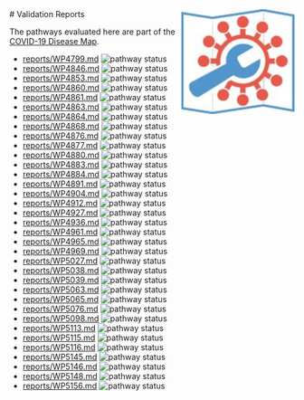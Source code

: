 <img style="float: right; width: 200px" src="logo.png" />
# Validation Reports


The pathways evaluated here are part of the [COVID-19 Disease Map](https://www.embopress.org/doi/full/10.15252/msb.202110387).

* [reports/WP4799.md](reports/WP4799.md) <img alt="pathway status" src="https://img.shields.io/endpoint?url=https://new.wikipathways.org/SARS-CoV-2-WikiPathways/reports/WP4799.json">
* [reports/WP4846.md](reports/WP4846.md) <img alt="pathway status" src="https://img.shields.io/endpoint?url=https://new.wikipathways.org/SARS-CoV-2-WikiPathways/reports/WP4846.json">
* [reports/WP4853.md](reports/WP4853.md) <img alt="pathway status" src="https://img.shields.io/endpoint?url=https://new.wikipathways.org/SARS-CoV-2-WikiPathways/reports/WP4853.json">
* [reports/WP4860.md](reports/WP4860.md) <img alt="pathway status" src="https://img.shields.io/endpoint?url=https://new.wikipathways.org/SARS-CoV-2-WikiPathways/reports/WP4860.json">
* [reports/WP4861.md](reports/WP4861.md) <img alt="pathway status" src="https://img.shields.io/endpoint?url=https://new.wikipathways.org/SARS-CoV-2-WikiPathways/reports/WP4861.json">
* [reports/WP4863.md](reports/WP4863.md) <img alt="pathway status" src="https://img.shields.io/endpoint?url=https://new.wikipathways.org/SARS-CoV-2-WikiPathways/reports/WP4863.json">
* [reports/WP4864.md](reports/WP4864.md) <img alt="pathway status" src="https://img.shields.io/endpoint?url=https://new.wikipathways.org/SARS-CoV-2-WikiPathways/reports/WP4864.json">
* [reports/WP4868.md](reports/WP4868.md) <img alt="pathway status" src="https://img.shields.io/endpoint?url=https://new.wikipathways.org/SARS-CoV-2-WikiPathways/reports/WP4868.json">
* [reports/WP4876.md](reports/WP4876.md) <img alt="pathway status" src="https://img.shields.io/endpoint?url=https://new.wikipathways.org/SARS-CoV-2-WikiPathways/reports/WP4876.json">
* [reports/WP4877.md](reports/WP4877.md) <img alt="pathway status" src="https://img.shields.io/endpoint?url=https://new.wikipathways.org/SARS-CoV-2-WikiPathways/reports/WP4877.json">
* [reports/WP4880.md](reports/WP4880.md) <img alt="pathway status" src="https://img.shields.io/endpoint?url=https://new.wikipathways.org/SARS-CoV-2-WikiPathways/reports/WP4880.json">
* [reports/WP4883.md](reports/WP4883.md) <img alt="pathway status" src="https://img.shields.io/endpoint?url=https://new.wikipathways.org/SARS-CoV-2-WikiPathways/reports/WP4883.json">
* [reports/WP4884.md](reports/WP4884.md) <img alt="pathway status" src="https://img.shields.io/endpoint?url=https://new.wikipathways.org/SARS-CoV-2-WikiPathways/reports/WP4884.json">
* [reports/WP4891.md](reports/WP4891.md) <img alt="pathway status" src="https://img.shields.io/endpoint?url=https://new.wikipathways.org/SARS-CoV-2-WikiPathways/reports/WP4891.json">
* [reports/WP4904.md](reports/WP4904.md) <img alt="pathway status" src="https://img.shields.io/endpoint?url=https://new.wikipathways.org/SARS-CoV-2-WikiPathways/reports/WP4904.json">
* [reports/WP4912.md](reports/WP4912.md) <img alt="pathway status" src="https://img.shields.io/endpoint?url=https://new.wikipathways.org/SARS-CoV-2-WikiPathways/reports/WP4912.json">
* [reports/WP4927.md](reports/WP4927.md) <img alt="pathway status" src="https://img.shields.io/endpoint?url=https://new.wikipathways.org/SARS-CoV-2-WikiPathways/reports/WP4927.json">
* [reports/WP4936.md](reports/WP4936.md) <img alt="pathway status" src="https://img.shields.io/endpoint?url=https://new.wikipathways.org/SARS-CoV-2-WikiPathways/reports/WP4936.json">
* [reports/WP4961.md](reports/WP4961.md) <img alt="pathway status" src="https://img.shields.io/endpoint?url=https://new.wikipathways.org/SARS-CoV-2-WikiPathways/reports/WP4961.json">
* [reports/WP4965.md](reports/WP4965.md) <img alt="pathway status" src="https://img.shields.io/endpoint?url=https://new.wikipathways.org/SARS-CoV-2-WikiPathways/reports/WP4965.json">
* [reports/WP4969.md](reports/WP4969.md) <img alt="pathway status" src="https://img.shields.io/endpoint?url=https://new.wikipathways.org/SARS-CoV-2-WikiPathways/reports/WP4969.json">
* [reports/WP5027.md](reports/WP5027.md) <img alt="pathway status" src="https://img.shields.io/endpoint?url=https://new.wikipathways.org/SARS-CoV-2-WikiPathways/reports/WP5027.json">
* [reports/WP5038.md](reports/WP5038.md) <img alt="pathway status" src="https://img.shields.io/endpoint?url=https://new.wikipathways.org/SARS-CoV-2-WikiPathways/reports/WP5038.json">
* [reports/WP5039.md](reports/WP5039.md) <img alt="pathway status" src="https://img.shields.io/endpoint?url=https://new.wikipathways.org/SARS-CoV-2-WikiPathways/reports/WP5039.json">
* [reports/WP5063.md](reports/WP5063.md) <img alt="pathway status" src="https://img.shields.io/endpoint?url=https://new.wikipathways.org/SARS-CoV-2-WikiPathways/reports/WP5063.json">
* [reports/WP5065.md](reports/WP5065.md) <img alt="pathway status" src="https://img.shields.io/endpoint?url=https://new.wikipathways.org/SARS-CoV-2-WikiPathways/reports/WP5065.json">
* [reports/WP5076.md](reports/WP5076.md) <img alt="pathway status" src="https://img.shields.io/endpoint?url=https://new.wikipathways.org/SARS-CoV-2-WikiPathways/reports/WP5076.json">
* [reports/WP5098.md](reports/WP5098.md) <img alt="pathway status" src="https://img.shields.io/endpoint?url=https://new.wikipathways.org/SARS-CoV-2-WikiPathways/reports/WP5098.json">
* [reports/WP5113.md](reports/WP5113.md) <img alt="pathway status" src="https://img.shields.io/endpoint?url=https://new.wikipathways.org/SARS-CoV-2-WikiPathways/reports/WP5113.json">
* [reports/WP5115.md](reports/WP5115.md) <img alt="pathway status" src="https://img.shields.io/endpoint?url=https://new.wikipathways.org/SARS-CoV-2-WikiPathways/reports/WP5115.json">
* [reports/WP5116.md](reports/WP5116.md) <img alt="pathway status" src="https://img.shields.io/endpoint?url=https://new.wikipathways.org/SARS-CoV-2-WikiPathways/reports/WP5116.json">
* [reports/WP5145.md](reports/WP5145.md) <img alt="pathway status" src="https://img.shields.io/endpoint?url=https://new.wikipathways.org/SARS-CoV-2-WikiPathways/reports/WP5145.json">
* [reports/WP5146.md](reports/WP5146.md) <img alt="pathway status" src="https://img.shields.io/endpoint?url=https://new.wikipathways.org/SARS-CoV-2-WikiPathways/reports/WP5146.json">
* [reports/WP5148.md](reports/WP5148.md) <img alt="pathway status" src="https://img.shields.io/endpoint?url=https://new.wikipathways.org/SARS-CoV-2-WikiPathways/reports/WP5148.json">
* [reports/WP5156.md](reports/WP5156.md) <img alt="pathway status" src="https://img.shields.io/endpoint?url=https://new.wikipathways.org/SARS-CoV-2-WikiPathways/reports/WP5156.json">
